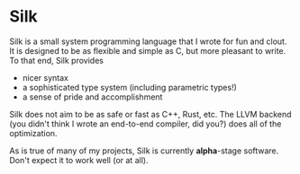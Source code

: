 
# Silk

Silk is a small system programming language that I wrote for fun and clout.
It is designed to be as flexible and simple as C, but more pleasant to write.
To that end, Silk provides

- nicer syntax
- a sophisticated type system (including parametric types!)
- a sense of pride and accomplishment

Silk does not aim to be as safe or fast as C++, Rust, etc. The LLVM backend (you didn't
think I wrote an end-to-end compiler, did you?) does all of the optimization.

As is true of many of my projects, Silk is currently **alpha**-stage software.
Don't expect it to work well (or at all).
